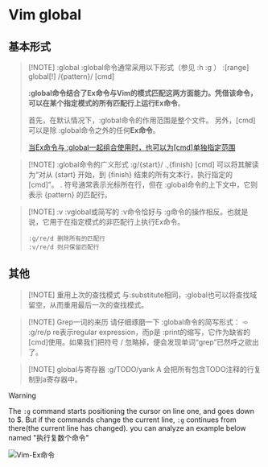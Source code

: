 # Vim global

## 基本形式

> [!NOTE] :global
> :global命令通常采用以下形式（参见 :h :g ）
> :[range] global[!] /{pattern}/ [cmd]
>
> **:global命令结合了Ex命令与Vim的模式匹配这两方面能力。凭借该命令，可以在某个指定模式的所有匹配行上运行Ex命令**。
> 
> 首先，在默认情况下，:global命令的作用范围是整个文件。
> 另外，[cmd]可以是除 :global命令之外的任何**Ex命令**。
>
> [当Ex命令与 :global一起组合使用时，也可以为[cmd]单独指定范围](../../../files/books/Tools/Vim.pdf#page=369&selection=8,0,16,5)

> [!NOTE] :global命令的广义形式
>  :g/{start}/ .,{finish} [cmd] 可以将其解读为“对从 {start} 开始，到 {finish} 结束的所有文本行，执行指定的 [cmd]”。
> . 符号通常表示光标所在行，但在 :global命令的上下文中，它则表示 {pattern} 的匹配行。

> [!NOTE] :v
> :vglobal或简写的 :v命令恰好与 :g命令的操作相反。也就是说，它用于在指定模式的非匹配行上执行Ex命令。
> ```
> :g/re/d 删除所有的匹配行
> :v/re/d 则只保留匹配行
> ```
## 其他

> [!NOTE] 重用上次的查找模式
> 与:substitute相同，:global也可以将查找域留空，从而重用最后一次的查找模式。

> [!NOTE] Grep一词的来历
> 请仔细琢磨一下 :global命令的简写形式： ➾ :g/re/p re表示regular expression，而p是 :print的缩写，它作为缺省的 [cmd]使用。如果我们把符号 / 忽略掉，便会发现单词“grep”已然呼之欲出了。

> [!NOTE] global与寄存器
> :g/TODO/yank A 会把所有包含TODO注释的行复制到a寄存器中。

> [!warning]
> The `:g` command starts positioning the cursor on line one, and goes down to $. 
> But if the commands change the current line, `:g` continues from there(the current line has changed).
> you can analyze an example below named "执行复数个命令"

![Vim-Ex命令](2-Tools/2-a-2-c%20（命令行模式）.md#Vim-Ex命令)